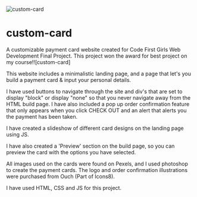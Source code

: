 ![custom-card](https://user-images.githubusercontent.com/100278218/174496105-42d227e0-5cb1-4f17-8957-2ef45a4786e9.png)


# custom-card
A customizable payment card website created for Code First Girls Web Development Final Project. This project won the award for best project on my course!![custom-card]

This website includes a minimalistic landing page, and a page that let's you build a payment card & input your personal details. 

I have used buttons to navigate through the site and div's that are set to display "block" or display "none" so that you never navigate away from the HTML build page. 
I have also included a pop up order confirmation feature that only appears when you click CHECK OUT and an alert that alerts you the payment has been taken. 

I have created a slideshow of different card designs on the landing page using JS. 

I have also created a 'Preview' section on the build page, so you can preview the card with the options you have selected. 

All images used on the cards were found on Pexels, and I used photoshop to create the payment cards. The logo and order confirmation illustrations were purchased from Ouch (Part of Icons8). 

I have used HTML, CSS and JS for this project. 
